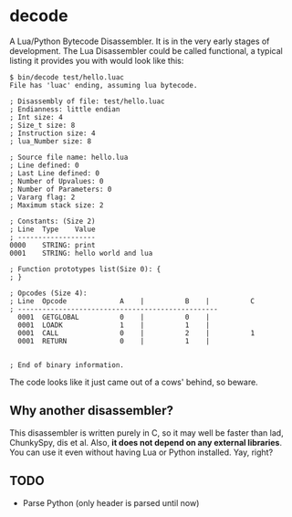 # decode

A Lua/Python Bytecode Disassembler. It is in the very early stages of
development. The Lua Disassembler could be called functional,
a typical listing it provides you with would look like this:

```
$ bin/decode test/hello.luac 
File has 'luac' ending, assuming lua bytecode.

; Disassembly of file: test/hello.luac
; Endianness: little endian
; Int size: 4
; Size_t size: 8
; Instruction size: 4
; lua_Number size: 8

; Source file name: hello.lua 
; Line defined: 0
; Last Line defined: 0
; Number of Upvalues: 0
; Number of Parameters: 0
; Vararg flag: 2
; Maximum stack size: 2

; Constants: (Size 2)
; Line	Type	Value
; -------------------
0000	STRING: print 
0001	STRING: hello world and lua 

; Function prototypes list(Size 0): {
; }

; Opcodes (Size 4): 
; Line	Opcode		       A	|	       B	|	       C
; -------------------------------------------------
  0001	GETGLOBAL	       0	|	       0	|
  0001	LOADK   	       1	|	       1	|
  0001	CALL    	       0	|	       2	|	       1
  0001	RETURN  	       0	|	       1	|


; End of binary information.
```

The code looks like it just came out of a cows' behind, so beware.

## Why another disassembler?

This disassembler is written purely in C, so it may well be faster than lad, 
ChunkySpy, dis et al.
Also, **it does not depend on any external libraries**. You can use it even
without having Lua or Python installed. Yay, right?

## TODO

* Parse Python (only header is parsed until now)

